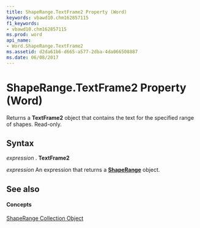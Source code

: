 ```yaml
---
title: ShapeRange.TextFrame2 Property (Word)
keywords: vbawd10.chm162857115
f1_keywords:
- vbawd10.chm162857115
ms.prod: word
api_name:
- Word.ShapeRange.TextFrame2
ms.assetid: d2da61b6-d665-a577-2dba-4da066508887
ms.date: 06/08/2017
---
```



# ShapeRange.TextFrame2 Property (Word)

Returns a  **TextFrame2** object that contains the text for the specified range of shapes. Read-only.


## Syntax

 _expression_ . **TextFrame2**

 _expression_ An expression that returns a **[ShapeRange](Word.shaperange.md)** object.


## See also


#### Concepts


[ShapeRange Collection Object](Word.shaperange.md)


